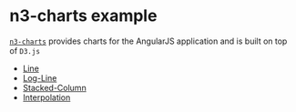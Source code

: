 # n3-charts example

[`n3-charts`](https://github.com/n3-charts) provides charts for the AngularJS application and is built on top of `D3.js`

* [Line](https://jsfiddle.net/tmvhqes8/1/)
* [Log-Line](https://jsfiddle.net/o5wbn7cL/1/)
* [Stacked-Column](https://jsfiddle.net/dcksysuy/1/)
* [Interpolation](https://jsfiddle.net/my66gran/1/)